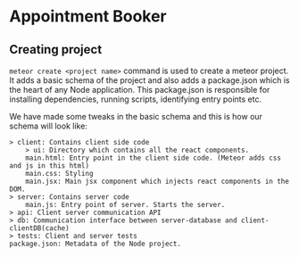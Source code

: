 # Appointment Booker

## Creating project
`meteor create <project name>` command is used to create a meteor project. It adds a basic schema of the project and also adds a package.json which is the heart of any Node application. This package.json is responsible for installing dependencies, running scripts, identifying entry points etc.

We have made some tweaks in the basic schema and this is how our schema will look like:
```
> client: Contains client side code
    > ui: Directory which contains all the react components.
    main.html: Entry point in the client side code. (Meteor adds css and js in this html)
    main.css: Styling 
    main.jsx: Main jsx component which injects react components in the DOM.
> server: Contains server code
    main.js: Entry point of server. Starts the server.
> api: Client server communication API
> db: Communication interface between server-database and client-clientDB(cache)
> tests: Client and server tests
package.json: Metadata of the Node project.
```